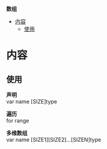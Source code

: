 **数组**
- [内容](#内容)
  - [使用](#使用)

# 内容 #
## 使用 ##
**声明**  
var name [SIZE]type

**遍历**  
for range

**多维数组**  
var name [SIZE1][SIZE2]...[SIZEN]type
